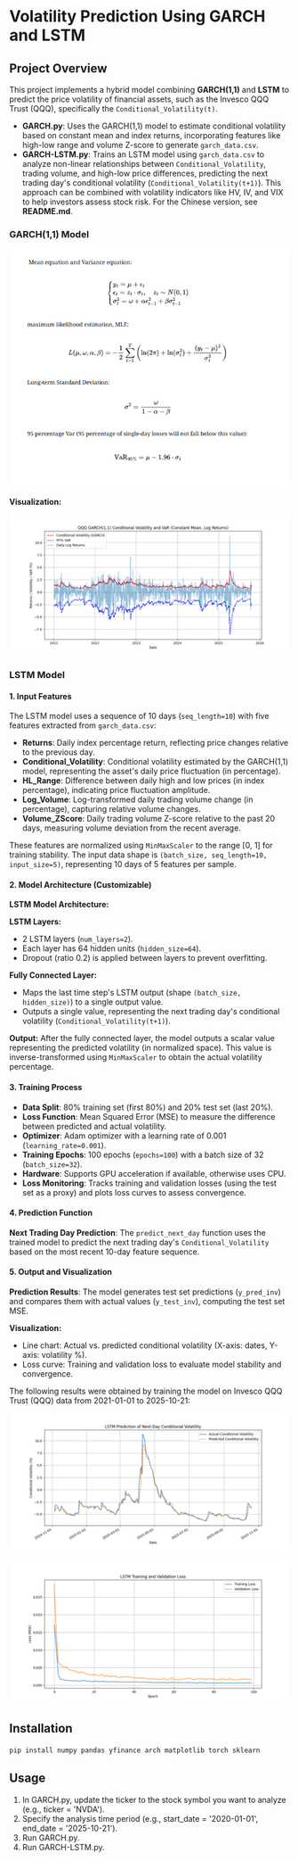# Volatility Prediction Using GARCH and LSTM

## Project Overview

This project implements a hybrid model combining **GARCH(1,1)** and **LSTM** to predict the price volatility of financial assets, such as the Invesco QQQ Trust (QQQ), specifically the `Conditional_Volatility(t)`.

- **GARCH.py**: Uses the GARCH(1,1) model to estimate conditional volatility based on constant mean and index returns, incorporating features like high-low range and volume Z-score to generate `garch_data.csv`.
- **GARCH-LSTM.py**: Trains an LSTM model using `garch_data.csv` to analyze non-linear relationships between `Conditional_Volatility`, trading volume, and high-low price differences, predicting the next trading day's conditional volatility (`Conditional_Volatility(t+1)`). This approach can be combined with volatility indicators like HV, IV, and VIX to help investors assess stock risk. For the Chinese version, see **README.md**.

### GARCH(1,1) Model

![GARCH(1,1) Model Formula](figue/GARCH_equation.png)

**Visualization:**

![GARCH Graph](figue/GARCH_graph.png)

### LSTM Model

#### 1. Input Features

The LSTM model uses a sequence of 10 days (`seq_length=10`) with five features extracted from `garch_data.csv`:

- **Returns**: Daily index percentage return, reflecting price changes relative to the previous day.
- **Conditional_Volatility**: Conditional volatility estimated by the GARCH(1,1) model, representing the asset's daily price fluctuation (in percentage).
- **HL_Range**: Difference between daily high and low prices (in index percentage), indicating price fluctuation amplitude.
- **Log_Volume**: Log-transformed daily trading volume change (in percentage), capturing relative volume changes.
- **Volume_ZScore**: Daily trading volume Z-score relative to the past 20 days, measuring volume deviation from the recent average.

These features are normalized using `MinMaxScaler` to the range [0, 1] for training stability. The input data shape is `(batch_size, seq_length=10, input_size=5)`, representing 10 days of 5 features per sample.

#### 2. Model Architecture (Customizable)

**LSTM Model Architecture:**

**LSTM Layers:**

- 2 LSTM layers (`num_layers=2`).
- Each layer has 64 hidden units (`hidden_size=64`).
- Dropout (ratio 0.2) is applied between layers to prevent overfitting.

**Fully Connected Layer:**

- Maps the last time step's LSTM output (shape `(batch_size, hidden_size)`) to a single output value.
- Outputs a single value, representing the next trading day's conditional volatility (`Conditional_Volatility(t+1)`).

**Output:** After the fully connected layer, the model outputs a scalar value representing the predicted volatility (in normalized space). This value is inverse-transformed using `MinMaxScaler` to obtain the actual volatility percentage.

#### 3. Training Process

- **Data Split**: 80% training set (first 80%) and 20% test set (last 20%).
- **Loss Function**: Mean Squared Error (MSE) to measure the difference between predicted and actual volatility.
- **Optimizer**: Adam optimizer with a learning rate of 0.001 (`learning_rate=0.001`).
- **Training Epochs**: 100 epochs (`epochs=100`) with a batch size of 32 (`batch_size=32`).
- **Hardware**: Supports GPU acceleration if available, otherwise uses CPU.
- **Loss Monitoring**: Tracks training and validation losses (using the test set as a proxy) and plots loss curves to assess convergence.

#### 4. Prediction Function

**Next Trading Day Prediction**: The `predict_next_day` function uses the trained model to predict the next trading day's `Conditional_Volatility` based on the most recent 10-day feature sequence.

#### 5. Output and Visualization

**Prediction Results**: The model generates test set predictions (`y_pred_inv`) and compares them with actual values (`y_test_inv`), computing the test set MSE.

**Visualization:**

- Line chart: Actual vs. predicted conditional volatility (X-axis: dates, Y-axis: volatility %).
- Loss curve: Training and validation loss to evaluate model stability and convergence.

The following results were obtained by training the model on Invesco QQQ Trust (QQQ) data from 2021-01-01 to 2025-10-21:

![Performance 1](figue/performance1.png)

![Performance 2](figue/performance2.png)

## Installation

```bash
pip install numpy pandas yfinance arch matplotlib torch sklearn
```

## Usage

1. In GARCH.py, update the ticker to the stock symbol you want to analyze (e.g., ticker = 'NVDA').
2. Specify the analysis time period (e.g., start_date = '2020-01-01', end_date = '2025-10-21').
3. Run GARCH.py.
4. Run GARCH-LSTM.py.
